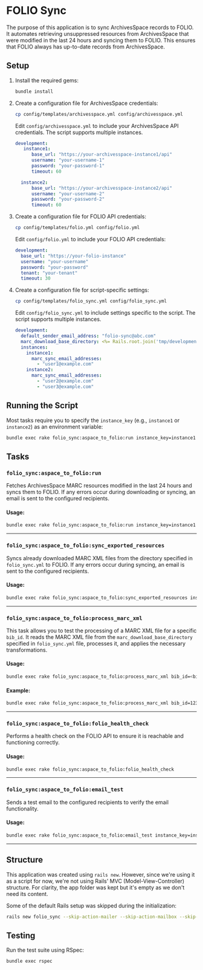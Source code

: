 # FOLIO Sync
The purpose of this application is to sync ArchivesSpace records to FOLIO.  It automates retrieving unsuppressed resources from ArchivesSpace that were modified in the last 24 hours and syncing them to FOLIO. This ensures that FOLIO always has up-to-date records from ArchivesSpace.

## Setup
1. Install the required gems:
   ```bash
   bundle install
   ```

2. Create a configuration file for ArchivesSpace credentials:
   ```bash
   cp config/templates/archivesspace.yml config/archivesspace.yml
   ```
   Edit `config/archivesspace.yml` to include your ArchivesSpace API credentials. The script supports multiple instances.
   ```yaml
   development:
      instance1:
         base_url: "https://your-archivesspace-instance1/api"
         username: "your-username-1"
         password: "your-password-1"
         timeout: 60

     instance2:
         base_url: "https://your-archivesspace-instance2/api"
         username: "your-username-2"
         password: "your-password-2"
         timeout: 60

3. Create a configuration file for FOLIO API credentials:
   ```bash
   cp config/templates/folio.yml config/folio.yml
   ```
   Edit `config/folio.yml` to include your FOLIO API credentials:
   ```yaml
   development:
     base_url: "https://your-folio-instance"
     username: "your-username"
     password: "your-password"
     tenant: "your-tenant"
     timeout: 30
   ```

4. Create a configuration file for script-specific settings:
   ```bash
   cp config/templates/folio_sync.yml config/folio_sync.yml
   ```
   Edit `config/folio_sync.yml` to include settings specific to the script. The script supports multiple instances.
   ```yaml
   development:
     default_sender_email_address: "folio-sync@abc.com"
     marc_download_base_directory: <%= Rails.root.join('tmp/development/downloaded_files') %>
     instances:
       instance1:
         marc_sync_email_addresses:
           - "user1@example.com"
       instance2:
         marc_sync_email_addresses:
           - "user2@example.com"
           - "user3@example.com"

## Running the Script
Most tasks require you to specify the `instance_key` (e.g., `instance1` or `instance2`) as an environment variable:

```bash
bundle exec rake folio_sync:aspace_to_folio:run instance_key=instance1
```

## Tasks

### `folio_sync:aspace_to_folio:run`
Fetches ArchivesSpace MARC resources modified in the last 24 hours and syncs them to FOLIO. If any errors occur during downloading or syncing, an email is sent to the configured recipients.

#### Usage:
```bash
bundle exec rake folio_sync:aspace_to_folio:run instance_key=instance1
```

---

### `folio_sync:aspace_to_folio:sync_exported_resources`
Syncs already downloaded MARC XML files from the directory specified in `folio_sync.yml` to FOLIO. If any errors occur during syncing, an email is sent to the configured recipients.

#### Usage:
```bash
bundle exec rake folio_sync:aspace_to_folio:sync_exported_resources instance_key=instance1
```

---

### `folio_sync:aspace_to_folio:process_marc_xml`
This task allows you to test the processing of a MARC XML file for a specific `bib_id`. It reads the MARC XML file from the `marc_download_base_directory` specified in `folio_sync.yml` file, processes it, and applies the necessary transformations.

#### Usage:
```bash
bundle exec rake folio_sync:aspace_to_folio:process_marc_xml bib_id=<bib_id> instance_key=instance1
```

#### Example:
```bash
bundle exec rake folio_sync:aspace_to_folio:process_marc_xml bib_id=123456789 instance_key=instance1
```

---

### `folio_sync:aspace_to_folio:folio_health_check`
Performs a health check on the FOLIO API to ensure it is reachable and functioning correctly.

#### Usage:
```bash
bundle exec rake folio_sync:aspace_to_folio:folio_health_check
```

---

### `folio_sync:aspace_to_folio:email_test`
Sends a test email to the configured recipients to verify the email functionality.

#### Usage:
```bash
bundle exec rake folio_sync:aspace_to_folio:email_test instance_key=instance1
```

---

## Structure
This application was created using `rails new`. However, since we're using it as a script for now, we're not using Rails' MVC (Model-View-Controller) structure. For clarity, the app folder was kept but it's empty as we don't need its content.

Some of the default Rails setup was skipped during the initialization:
```bash
rails new folio_sync --skip-action-mailer --skip-action-mailbox --skip-action-text --skip-active-record --skip-active-storage --skip-action-cable --skip-sprockets --skip-javascript --skip-hotwire --skip-jbuilder --skip-test --skip-system-test --skip-bootsnap
```

## Testing
Run the test suite using RSpec:
```bash
bundle exec rspec
```
